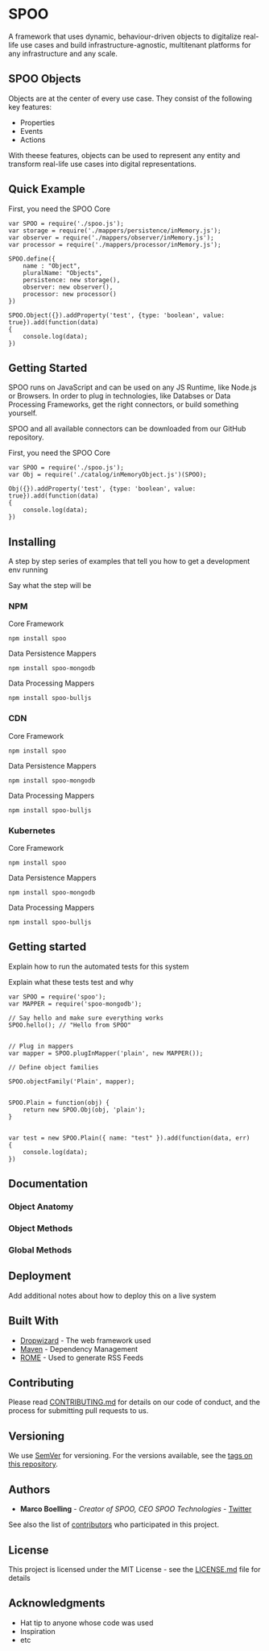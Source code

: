 # SPOO

A framework that uses dynamic, behaviour-driven objects to digitalize real-life use cases and build infrastructure-agnostic, multitenant platforms for any infrastructure and any scale.

## SPOO Objects

Objects are at the center of every use case. They consist of the following key features:

- Properties
- Events
- Actions

With theese features, objects can be used to represent any entity and transform real-life use cases into digital representations.

## Quick Example


First, you need the SPOO Core

```
var SPOO = require('./spoo.js');
var storage = require('./mappers/persistence/inMemory.js');
var observer = require('./mappers/observer/inMemory.js');
var processor = require('./mappers/processor/inMemory.js');

SPOO.define({
	name : "Object",
	pluralName: "Objects",
	persistence: new storage(),
	observer: new observer(),
	processor: new processor()
})

SPOO.Object({}).addProperty('test', {type: 'boolean', value: true}).add(function(data)
{
	console.log(data);
})
```

## Getting Started

SPOO runs on JavaScript and can be used on any JS Runtime, like Node.js or Browsers. In order to plug in technologies, like Databses or Data Processing Frameworks, get the right connectors, or build something yourself.

SPOO and all available connectors can be downloaded from our GitHub repository.


First, you need the SPOO Core

```
var SPOO = require('./spoo.js');
var Obj = require('./catalog/inMemoryObject.js')(SPOO);

Obj({}).addProperty('test', {type: 'boolean', value: true}).add(function(data)
{
	console.log(data);
})
```

## Installing

A step by step series of examples that tell you how to get a development env running

Say what the step will be

### NPM

Core Framework

```
npm install spoo
```

Data Persistence Mappers

```
npm install spoo-mongodb
```

Data Processing Mappers

```
npm install spoo-bulljs
```


### CDN

Core Framework

```
npm install spoo
```

Data Persistence Mappers

```
npm install spoo-mongodb
```

Data Processing Mappers

```
npm install spoo-bulljs
```


### Kubernetes

Core Framework

```
npm install spoo
```

Data Persistence Mappers

```
npm install spoo-mongodb
```

Data Processing Mappers

```
npm install spoo-bulljs

```



## Getting started

Explain how to run the automated tests for this system

Explain what these tests test and why


```
var SPOO = require('spoo');
var MAPPER = require('spoo-mongodb');

// Say hello and make sure everything works
SPOO.hello(); // "Hello from SPOO"


// Plug in mappers
var mapper = SPOO.plugInMapper('plain', new MAPPER());

// Define object families

SPOO.objectFamily('Plain', mapper);


SPOO.Plain = function(obj) {
    return new SPOO.Obj(obj, 'plain');
}


var test = new SPOO.Plain({ name: "test" }).add(function(data, err)
{
	console.log(data);
})

```


## Documentation

### Object Anatomy

### Object Methods

### Global Methods


## Deployment

Add additional notes about how to deploy this on a live system

## Built With

* [Dropwizard](http://www.dropwizard.io/1.0.2/docs/) - The web framework used
* [Maven](https://maven.apache.org/) - Dependency Management
* [ROME](https://rometools.github.io/rome/) - Used to generate RSS Feeds

## Contributing

Please read [CONTRIBUTING.md](https://gist.github.com/PurpleBooth/b24679402957c63ec426) for details on our code of conduct, and the process for submitting pull requests to us.

## Versioning

We use [SemVer](http://semver.org/) for versioning. For the versions available, see the [tags on this repository](https://github.com/your/project/tags). 

## Authors

* **Marco Boelling** - *Creator of SPOO, CEO SPOO Technologies* - [Twitter](https://twitter.com/marcoboelling)

See also the list of [contributors](https://github.com/your/project/contributors) who participated in this project.

## License

This project is licensed under the MIT License - see the [LICENSE.md](LICENSE.md) file for details

## Acknowledgments

* Hat tip to anyone whose code was used
* Inspiration
* etc

